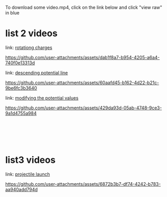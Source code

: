 To download some video.mp4, click on the link below and click "view raw" in blue

# list 2 videos

link: [rotationg charges](https://github.com/physerikc/computational-physics-II/blob/main/videos%20list2/rotating%20charges.mp4)

https://github.com/user-attachments/assets/dab1f8a7-b954-4205-a6a4-740f0e13313d

link: [descending potential line](https://github.com/physerikc/computational-physics-II/blob/main/videos%20list2/descending%20potential%20line.mp4)

https://github.com/user-attachments/assets/60aafd45-b162-4d22-b21c-9be6fc3b3640

link: [modifying the potential values](https://github.com/physerikc/computational-physics-II/blob/main/videos%20list2/modifying%20the%20potential.mp4)

https://github.com/user-attachments/assets/429da93d-05ab-4748-9ce3-9a1d4755a984

<br/><br/><br/><br/>

# list3 videos

link: [projectile launch](https://github.com/physerikc/computational-physics-II/tree/main/videos%20list3)

https://github.com/user-attachments/assets/6872b3b7-df74-4242-b783-aa940add794d















